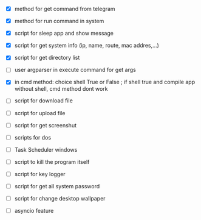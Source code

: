- [x] method for get command from telegram
- [x] method for run command in system
- [x] script for sleep app and show message
- [x] script for get system info (ip, name, route, mac addres,...)
- [x] script for get directory list 
- [ ] user argparser in execute command for get args
- [x] in cmd method: choice shell True or False ; if shell true and compile app without shell, cmd method dont work
- [ ] script for download file
- [ ] script for upload file
- [ ] script for get screenshut
- [ ] scripts for dos
- [ ] Task Scheduler windows
- [ ] script to kill the program itself 
- [ ] script for key logger
- [ ] script for get all system password
- [ ] script for change desktop wallpaper
- [ ] asyncio feature


